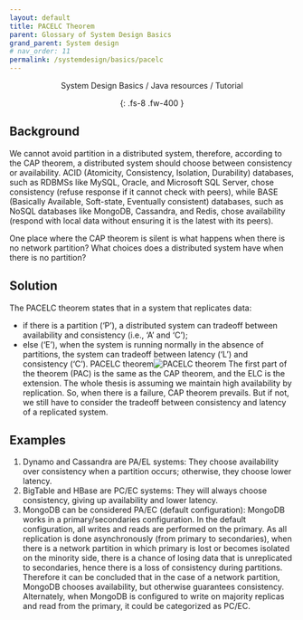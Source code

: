 ```yaml
---
layout: default
title: PACELC Theorem
parent: Glossary of System Design Basics
grand_parent: System design
# nav_order: 11
permalink: /systemdesign/basics/pacelc
---
```

<div align="center" markdown="1">
System Design Basics / Java resources / Tutorial

{: .fs-8 .fw-400 }
</div>

## Background
We cannot avoid partition in a distributed system, therefore, according to the CAP theorem, a distributed system should choose between consistency or availability. ACID (Atomicity, Consistency, Isolation, Durability) databases, such as RDBMSs like MySQL, Oracle, and Microsoft SQL Server, chose consistency (refuse response if it cannot check with peers), while BASE (Basically Available, Soft-state, Eventually consistent) databases, such as NoSQL databases like MongoDB, Cassandra, and Redis, chose availability (respond with local data without ensuring it is the latest with its peers).

One place where the CAP theorem is silent is what happens when there is no network partition? What choices does a distributed system have when there is no partition?

## Solution
The PACELC theorem states that in a system that replicates data:

* if there is a partition (‘P’), a distributed system can tradeoff between availability and consistency (i.e., ‘A’ and ‘C’);
* else (‘E’), when the system is running normally in the absence of partitions, the system can tradeoff between latency (‘L’) and consistency (‘C’).
PACELC theorem![PACELC theorem](https://raw.githubusercontent.com/JavaLvivDev/prog-resources/master/resources/pacelc.png)
The first part of the theorem (PAC) is the same as the CAP theorem, and the ELC is the extension. The whole thesis is assuming we maintain high availability by replication. So, when there is a failure, CAP theorem prevails. But if not, we still have to consider the tradeoff between consistency and latency of a replicated system.

## Examples
1. Dynamo and Cassandra are PA/EL systems: They choose availability over consistency when a partition occurs; otherwise, they choose lower latency.
2. BigTable and HBase are PC/EC systems: They will always choose consistency, giving up availability and lower latency.
3. MongoDB can be considered PA/EC (default configuration): MongoDB works in a primary/secondaries configuration. In the default configuration, all writes and reads are performed on the primary. As all replication is done asynchronously (from primary to secondaries), when there is a network partition in which primary is lost or becomes isolated on the minority side, there is a chance of losing data that is unreplicated to secondaries, hence there is a loss of consistency during partitions. Therefore it can be concluded that in the case of a network partition, MongoDB chooses availability, but otherwise guarantees consistency. Alternately, when MongoDB is configured to write on majority replicas and read from the primary, it could be categorized as PC/EC.